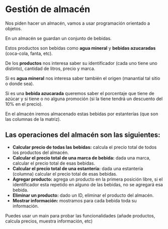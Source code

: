 # Gestión de almacén
Nos piden hacer un almacén, vamos a usar programación orientado a objetos.

En un almacén se guardan un conjunto de  bebidas.

Estos productos son bebidas como **agua mineral** y **bebidas azucaradas** (coca-cola, fanta, etc). 

De los **productos** nos interesa saber su identificador (cada uno tiene uno distinto), cantidad de litros, precio y marca.

Si es **agua mineral** nos interesa saber también el origen (manantial tal sitio o donde sea).

Si es una **bebida azucarada** queremos saber el porcentaje que tiene de azúcar y si tiene o no alguna promoción (si la tiene tendrá un descuento del 10% en el precio).

En el almacén iremos almacenado estas bebidas por estanterías (que son las columnas de la matriz).

## Las operaciones del almacén son las siguientes:

- **Calcular precio de todas las bebidas:** calcula el precio total de todos los productos del almacén.
- **Calcular el precio total de una marca de bebida:** dada una marca, calcular el precio total de esas bebidas.
- **Calcular el precio total de una estantería:** dada una estantería (columna) calcular el precio total de esas bebidas.
- **Agregar producto:** agrega un producto en la primera posición libre, si el identificador esta repetido en alguno de las bebidas, no se agregará esa bebida.
- **Eliminar un producto:** dado un ID, eliminar el producto del almacén.
- **Mostrar información:** mostramos para cada bebida toda su información.

Puedes usar un main para probar las funcionalidades (añade productos, calcula precios, muestra información, etc)
